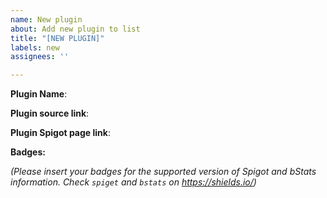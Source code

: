 ```yaml
---
name: New plugin
about: Add new plugin to list
title: "[NEW PLUGIN]"
labels: new
assignees: ''

---
```


**Plugin Name**:

**Plugin source link**:

**Plugin Spigot page link**:

**Badges:**

_(Please insert your badges for the supported version of Spigot and bStats information. Check `spiget` and `bstats` on https://shields.io/)_
